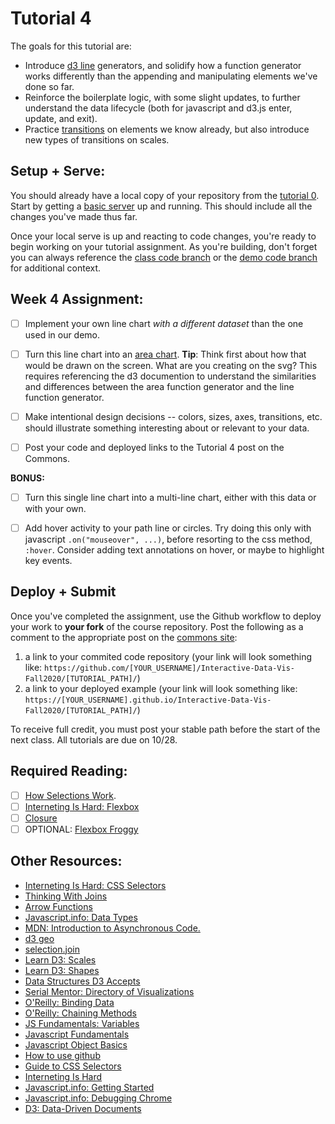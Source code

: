 # Tutorial 4

The goals for this tutorial are:

- Introduce [d3 line](https://github.com/d3/d3-shape#lines) generators, and solidify how a function generator works differently than the appending and manipulating elements we've done so far.
- Reinforce the boilerplate logic, with some slight updates, to further understand the data lifecycle (both for javascript and d3.js enter, update, and exit).
- Practice [transitions](https://github.com/d3/d3-transition) on elements we know already, but also introduce new types of transitions on scales.

## Setup + Serve:

You should already have a local copy of your repository from the [tutorial 0](../tutorial0_serve/0_README.md). Start by getting a [basic server](../tutorial0_serve/3_BASIC_SERVER.md) up and running. This should include all the changes you've made thus far. 

Once your local serve is up and reacting to code changes, you're ready to begin working on your tutorial assignment.
As you're building, don't forget you can always reference the [class code branch](https://github.com/InteractiveDataVis/Interactive-Data-Vis-Fall2020/tree/class/) or the [demo code branch](https://github.com/InteractiveDataVis/Interactive-Data-Vis-Fall2020/tree/demo/) for additional context. 

## Week 4 Assignment:

- [ ] Implement your own line chart _with a different dataset_ than the one used in our demo.

- [ ] Turn this line chart into an [area chart](https://github.com/d3/d3-shape#areas). **Tip**: Think first about how that would be drawn on the screen. What are you creating on the svg? This requires referencing the d3 documention to understand the similarities and differences between the area function generator and the line function generator.

- [ ] Make intentional design decisions -- colors, sizes, axes, transitions, etc. should illustrate something interesting about or relevant to your data.

- [ ] Post your code and deployed links to the Tutorial 4 post on the Commons.

**BONUS:**

- [ ] Turn this single line chart into a multi-line chart, either with this data or with your own.

- [ ] Add hover activity to your path line or circles. Try doing this only with javascript `.on("mouseover", ...)`, before resorting to the css method, `:hover`. Consider adding text annotations on hover, or maybe to highlight key events.

## Deploy + Submit

Once you've completed the assignment, use the Github workflow to deploy your work to **your fork** of the course repository. Post the following as a comment to the appropriate post on the [commons site](https://data7320062268.commons.gc.cuny.edu):
1. a link to your commited code repository (your link will look something like: `https://github.com/[YOUR_USERNAME]/Interactive-Data-Vis-Fall2020/[TUTORIAL_PATH]/`)
2. a link to your deployed example (your link will look something like: `https://[YOUR_USERNAME].github.io/Interactive-Data-Vis-Fall2020/[TUTORIAL_PATH]/`)

To receive full credit, you must post your stable path before the start of the next class. All tutorials are due on 10/28. 

## Required Reading: 

- [ ] [How Selections Work](https://bost.ocks.org/mike/selection/).
- [ ] [Interneting Is Hard: Flexbox](https://www.internetingishard.com/html-and-css/flexbox/)
- [ ] [Closure](https://javascript.info/closure)
- [ ] OPTIONAL: [Flexbox Froggy](https://flexboxfroggy.com/)

## Other Resources:

- [Interneting Is Hard: CSS Selectors](https://www.internetingishard.com/html-and-css/css-selectors/)
- [Thinking With Joins](https://bost.ocks.org/mike/join/)
- [Arrow Functions](https://www.javascripttutorial.net/es6/javascript-arrow-function/)
- [Javascript.info: Data Types](https://javascript.info/types)
- [MDN: Introduction to Asynchronous Code.](https://developer.mozilla.org/en-US/docs/Learn/JavaScript/Asynchronous/Introducing)
- [d3 geo](https://github.com/d3/d3-geo)
- [selection.join](https://observablehq.com/@d3/selection-join)
- [Learn D3: Scales](https://observablehq.com/@d3/learn-d3-scales?collection=@d3/learn-d3)
- [Learn D3: Shapes](https://observablehq.com/@d3/learn-d3-shapes?collection=@d3/learn-d3)
- [Data Structures D3 Accepts](https://www.dashingd3js.com/data-structures-d3js-accepts)
- [Serial Mentor: Directory of Visualizations](https://serialmentor.com/dataviz/directory-of-visualizations.html)
- [O'Reilly: Binding Data](https://alignedleft.com/tutorials/d3/binding-data)
- [O'Reilly: Chaining Methods](https://alignedleft.com/tutorials/d3/chaining-methods)
- [JS Fundamentals: Variables](https://javascript.info/variables)
- [Javascript Fundamentals](https://javascript.info/first-steps)
- [Javascript Object Basics](https://developer.mozilla.org/en-US/docs/Learn/JavaScript/Objects/Basics)
- [How to use github](https://git-scm.com/book/en/v2)
- [Guide to CSS Selectors](https://developer.mozilla.org/en-US/docs/Learn/CSS/Building_blocks/Selectors)
- [Interneting Is Hard](https://www.internetingishard.com/html-and-css/) 
- [Javascript.info: Getting Started](https://javascript.info/getting-started)
- [Javascript.info: Debugging Chrome](https://javascript.info/debugging-chrome)
- [D3: Data-Driven Documents](http://vis.stanford.edu/files/2011-D3-InfoVis.pdf)

